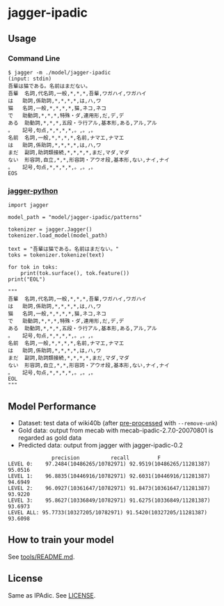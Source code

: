 # jagger-ipadic

## Usage

### Command Line
```
$ jagger -m ./model/jagger-ipadic
(input: stdin)
吾輩は猫である。名前はまだない。
吾輩 	名詞,代名詞,一般,*,*,*,吾輩,ワガハイ,ワガハイ
は 	助詞,係助詞,*,*,*,*,は,ハ,ワ
猫 	名詞,一般,*,*,*,*,猫,ネコ,ネコ
で 	助動詞,*,*,*,特殊・ダ,連用形,だ,デ,デ
ある 	助動詞,*,*,*,五段・ラ行アル,基本形,ある,アル,アル
。 	記号,句点,*,*,*,*,。,。,。
名前 	名詞,一般,*,*,*,*,名前,ナマエ,ナマエ
は 	助詞,係助詞,*,*,*,*,は,ハ,ワ
まだ 	副詞,助詞類接続,*,*,*,*,まだ,マダ,マダ
ない 	形容詞,自立,*,*,形容詞・アウオ段,基本形,ない,ナイ,ナイ
。 	記号,句点,*,*,*,*,。,。,。
EOS
```

### [jagger-python](https://github.com/lighttransport/jagger-python)

```
import jagger

model_path = "model/jagger-ipadic/patterns"

tokenizer = jagger.Jagger()
tokenizer.load_model(model_path)

text = "吾輩は猫である。名前はまだない。"
toks = tokenizer.tokenize(text)

for tok in toks:
    print(tok.surface(), tok.feature())
print("EOL")

"""
吾輩 	名詞,代名詞,一般,*,*,*,吾輩,ワガハイ,ワガハイ
は 	助詞,係助詞,*,*,*,*,は,ハ,ワ
猫 	名詞,一般,*,*,*,*,猫,ネコ,ネコ
で 	助動詞,*,*,*,特殊・ダ,連用形,だ,デ,デ
ある 	助動詞,*,*,*,五段・ラ行アル,基本形,ある,アル,アル
。 	記号,句点,*,*,*,*,。,。,。
名前 	名詞,一般,*,*,*,*,名前,ナマエ,ナマエ
は 	助詞,係助詞,*,*,*,*,は,ハ,ワ
まだ 	副詞,助詞類接続,*,*,*,*,まだ,マダ,マダ
ない 	形容詞,自立,*,*,形容詞・アウオ段,基本形,ない,ナイ,ナイ
。 	記号,句点,*,*,*,*,。,。,。
EOL
"""
```

## Model Performance

* Dataset: test data of wiki40b (after [pre-processed](tools/preprocess.py) with `--remove-unk`)
* Gold data: output from mecab with mecab-ipadic-2.7.0-20070801 is regarded as gold data
* Predicted data: output from jagger with jagger-ipadic-0.2

```
              precision          recall         F
LEVEL 0:    97.2484(10486265/10782971) 92.9519(10486265/11281387) 95.0516
LEVEL 1:    96.8835(10446916/10782971) 92.6031(10446916/11281387) 94.6949
LEVEL 2:    96.0927(10361647/10782971) 91.8473(10361647/11281387) 93.9220
LEVEL 3:    95.8627(10336849/10782971) 91.6275(10336849/11281387) 93.6973
LEVEL ALL: 95.7733(10327205/10782971) 91.5420(10327205/11281387) 93.6098
```

## How to train your model

See [tools/README.md](tools/README.md).

## License

Same as IPAdic. See [LICENSE](./LICENSE).